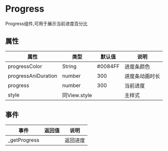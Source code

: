 # Progress
Progress组件,可用于展示当前进度百分比

## 属性
| 属性 | 类型 | 默认值 | 说明 |
|---|---|---|---|
|progressColor|String|#0084FF|进度条颜色|
|progressAniDuration|number|300|进度条动画时长|
|progress|number|300|当前进度|
| style | 同View.style |  | 主样式



## 事件
| 事件 | 返回值 | 说明 |
|---|---|---|
| _getProgress |  | 返回进度
